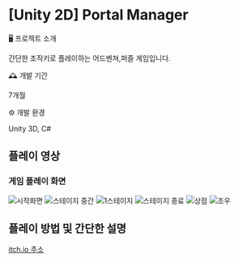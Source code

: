 # [Unity 2D] Portal Manager

🖥️ 프로젝트 소개

간단한 조작키로 플레이하는 어드벤쳐,퍼즐 게임입니다.

🕰️ 개발 기간

7개월

⚙️ 개발 환경

Unity 3D, C#

## 플레이 영상



### 게임 플레이 화면

![시작화면](https://github.com/user-attachments/assets/b77948b2-b1ba-4458-83aa-6b3c837130ef)
![스테이지 중간](https://github.com/user-attachments/assets/5f8ba14c-3a4e-459d-aad0-e55fca444e6e)
![1스테이지](https://github.com/user-attachments/assets/9575b601-fa6a-47e3-b6a2-60199a3a5ad8)
![스테이지 종료](https://github.com/user-attachments/assets/afedb2c9-f62e-4643-9e15-cdb6a7ea5743)
![상점](https://github.com/user-attachments/assets/e99fb195-a1f1-41b2-937c-b3f191725580)
![조우](https://github.com/user-attachments/assets/f215e020-153d-4357-8cfc-9654c111462e)

## 플레이 방법 및 간단한 설명
[itch.io 주소](https://yapyap300.itch.io/portal-manager)

